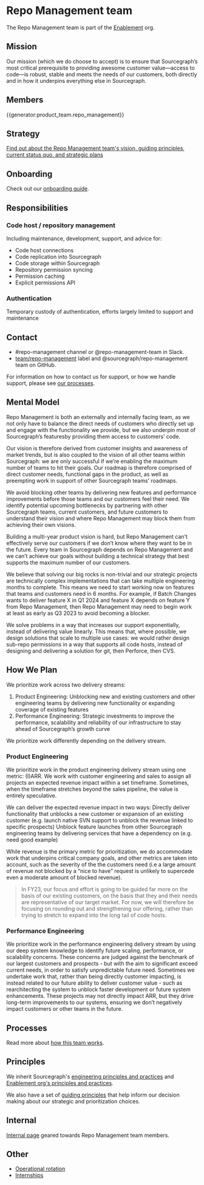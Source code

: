 # Repo Management team

The Repo Management team is part of the [Enablement](../index.md) org.

## Mission

Our mission (which we do choose to accept) is to ensure that Sourcegraph’s most critical prerequisite to providing awesome customer value—access to code—is robust, stable and meets the needs of our customers, both directly and in how it underpins everything else in Sourcegraph.

## Members

{{generator:product_team.repo_management}}

## Strategy

[Find out about the Repo Management team's vision, guiding principles, current status quo, and strategic plans](../../../../../strategy-goals/strategy/enablement/repo-management/index.md)

## Onboarding

Check out our [onboarding guide](onboarding.md).

## Responsibilities

### Code host / repository management

Including maintenance, development, support, and advice for:

- Code host connections
- Code replication into Sourcegraph
- Code storage within Sourcegraph
- Repository permission syncing
- Permission caching
- Explicit permissions API

### Authentication

Temporary custody of authentication, efforts largely limited to support and maintenance

## Contact

- #repo-management channel or @repo-management-team in Slack.
- [team/repo-management](https://github.com/sourcegraph/sourcegraph/labels/team%2Frepo-management) label and @sourcegraph/repo-management team on GitHub.

For information on how to contact us for support, or how we handle support, please see [our processes](processes.md).

## Mental Model

Repo Management is both an externally and internally facing team, as we not only have to balance the direct needs of customers who directly set up and engage with the functionality we provide, but we also underpin most of Sourcegraph’s featuresby providing them access to customers’ code.

Our vision is therefore derived from customer insights and awareness of market trends, but is also coupled to the vision of all other teams within Sourcegraph: we are only successful if we’re enabling the maximum number of teams to hit their goals. Our roadmap is therefore comprised of direct customer needs, functional gaps in the product, as well as preempting work in support of other Sourcegraph teams’ roadmaps.

We avoid blocking other teams by delivering new features and performance improvements before those teams and our customers feel their need. We identify potential upcoming bottlenecks by partnering with other Sourcegraph teams, current customers, and future customers to understand their vision and where Repo Management may block them from achieving their own visions.

Building a multi-year product vision is hard, but Repo Management can’t effectively serve our customers if we don’t know where they want to be in the future. Every team in Sourcegraph depends on Repo Management and we can’t achieve our goals without building a technical strategy that best supports the maximum number of our customers.

We believe that solving our big rocks is non-trivial and our strategic projects are technically complex implementations that can take multiple engineering months to complete. This means we need to start working now on features that teams and customers need in 6 months. For example, if Batch Changes wants to deliver feature X in Q1 2024 and feature X depends on feature Y from Repo Management, then Repo Management may need to begin work at least as early as Q3 2023 to avoid becoming a blocker.

We solve problems in a way that increases our support exponentially, instead of delivering value linearly. This means that, where possible, we design solutions that scale to multiple use cases: we would rather design sub-repo permissions in a way that supports all code hosts, instead of designing and delivering a solution for git, then Perforce, then CVS.

## How We Plan

We prioritize work across two delivery streams:

1.  Product Engineering: Unblocking new and existing customers and other engineering teams by delivering new functionality or expanding coverage of existing features
1.  Performance Engineering: Strategic investments to improve the performance, scalability and reliability of our infrastructure to stay ahead of Sourcegraph’s growth curve

We prioritize work differently depending on the delivery stream.

### Product Engineering

We prioritize work in the product engineering delivery stream using one metric: (I)ARR. We work with customer engineering and sales to assign all projects an expected revenue impact within a set timeframe. Sometimes, when the timeframe stretches beyond the sales pipeline, the value is entirely speculative.

We can deliver the expected revenue impact in two ways:
Directly deliver functionality that unblocks a new customer or expansion of an existing customer (e.g. launch native SVN support to unblock the revenue linked to specific prospects)
Unblock feature launches from other Sourcegraph engineering teams by delivering services that have a dependency on (e.g. need good example)

While revenue is the primary metric for prioritization, we do accommodate work that underpins critical company goals, and other metrics are taken into account, such as the severity of the the customers need (i.e a large amount of revenue not blocked by a “nice to have” request is unlikely to supercede even a moderate amount of blocked revenue).

> In FY23, our focus and effort is going to be guided far more on the basis of our existing customers, on the basis that they and their needs are representative of our target market. For now, we will therefore be focusing on rounding out and strengthening our offering, rather than trying to stretch to expand into the long tail of code hosts.

### Performance Engineering

We prioritize work in the performance engineering delivery stream by using our deep system knowledge to identify future scaling, performance, or scalability concerns. These concerns are judged against the benchmark of our largest customers and prospects - but with the aim to significant exceed current needs, in order to satisfy unpredictable future need. Sometimes we undertake work that, rather than being directly customer impacting, is instead related to our future ability to deliver customer value - such as rearchitecting the system to unblock faster development or future system enhancements. These projects may not directly impact ARR, but they drive long-term improvements to our systems, ensuring we don’t negatively impact customers or other teams in the future.

## Processes

Read more about [how this team works](processes.md).

## Principles

We inherit Sourcegraph's [engineering principles and practices](../../process/principles-and-practices.md) and [Enablement org's principles and practices](../index.md#principles-and-practices).

We also have a set of [guiding principles](../../../../../strategy-goals/strategy/enablement/repo-management/index.md#guiding-principles) that help inform our decision making about our strategic and prioritization choices.

## Internal

[Internal page](internal.md) geared towards Repo Management team members.

## Other

- [Operational rotation](operational-rotation.md)
- [Internships](internships.md)

